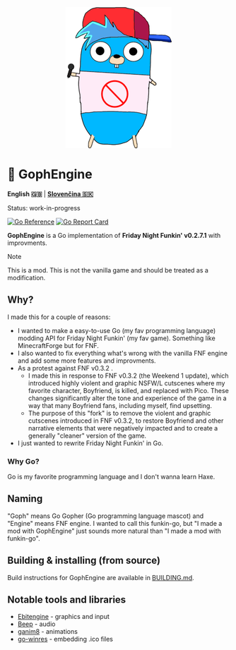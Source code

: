 <p align="center">
    <img src="https://github.com/MatusOllah/gophengine/blob/main/bf-gopher_240x320.png" alt="GophEngine logo">
</p>

# 🎤 GophEngine

**English 🇬🇧** | **[Slovenčina 🇸🇰](https://github.com/MatusOllah/gophengine/blob/main/README.sk-SK.md)**

Status: work-in-progress

[![Go Reference](https://pkg.go.dev/badge/github.com/MatusOllah/gophengine.svg)](https://pkg.go.dev/github.com/MatusOllah/gophengine) [![Go Report Card](https://goreportcard.com/badge/github.com/MatusOllah/gophengine)](https://goreportcard.com/report/github.com/MatusOllah/gophengine)

**GophEngine** is a Go implementation of **Friday Night Funkin' v0.2.7.1** with improvments.

> [!NOTE]
> This is a mod. This is not the vanilla game and should be treated as a modification.

## Why?

I made this for a couple of reasons:

* I wanted to make a easy-to-use Go (my fav programming language) modding API for Friday Night Funkin' (my fav game). Something like MinecraftForge but for FNF.
* I also wanted to fix everything what's wrong with the vanilla FNF engine and add some more features and improvments.
* As a protest against FNF v0.3.2 .
  * I made this in response to FNF v0.3.2 (the Weekend 1 update), which introduced highly violent and graphic NSFW/L cutscenes where my favorite character, Boyfriend, is killed, and replaced with Pico. These changes significantly alter the tone and experience of the game in a way that many Boyfriend fans, including myself, find upsetting.
  * The purpose of this "fork" is to remove the violent and graphic cutscenes introduced in FNF v0.3.2, to restore Boyfriend and other narrative elements that were negatively impacted and to create a generally "cleaner" version of the game.
* I just wanted to rewrite Friday Night Funkin' in Go.

### Why Go?

Go is my favorite programming language and I don't wanna learn Haxe.

## Naming

"Goph" means Go Gopher (Go programming language mascot) and "Engine" means FNF engine.
I wanted to call this funkin-go, but "I made a mod with GophEngine" just sounds more natural than "I made a mod with funkin-go".

## Building & installing (from source)

Build instructions for GophEngine are available in [BUILDING.md](https://github.com/MatusOllah/gophengine/blob/main/BUILDING.md).

## Notable tools and libraries

* [Ebitengine](https://github.com/hajimehoshi/ebiten) - graphics and input
* [Beep](https://github.com/gopxl/beep) - audio
* [ganim8](https://github.com/yohamta/ganim8) - animations
* [go-winres](https://github.com/tc-hib/go-winres) - embedding .ico files
